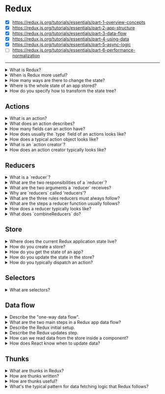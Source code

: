 # Redux

- [x] https://redux.js.org/tutorials/essentials/part-1-overview-concepts
- [x] https://redux.js.org/tutorials/essentials/part-2-app-structure
- [x] https://redux.js.org/tutorials/essentials/part-3-data-flow
- [x] https://redux.js.org/tutorials/essentials/part-4-using-data
- [x] https://redux.js.org/tutorials/essentials/part-5-async-logic
- [ ] https://redux.js.org/tutorials/essentials/part-6-performance-normalization

---

<details>
  <summary>What is Redux?</summary>
  <br/>

  A way to manage the 'global' state that is used across different parts of your application.
  It is a pattern and a library for managing and updating application state, using events called 'actions'.

</details>
<details>
  <summary>When is Redux more useful?</summary>
  <br/>

  - You have large amounts of application state that are needed in many places in the app.
  - The app state is updated frequently over time.
  - The logic to update the state may be complex.

</details>
<details>
  <summary>How many ways are there to change the state?</summary>
  <br/>

  Only one way, to emit an `action`.

</details>
<details>
  <summary>Where is the whole state of an app stored?</summary>
  <br/>

  It is stored in an object tree inside a single `store`.

</details>
<details>
  <summary>How do you specify how to transform the state tree?</summary>
  <br/>

  By writing pure reducers.

</details>

## Actions

<details>
  <summary>What is an action?</summary>
  <br/>

  An action is a JavaScript object that describes what changed.

</details>
<details>
  <summary>What does an action describes?</summary>
  <br/>

  It describes a change is the state of the app.

</details>
<details>
  <summary>How many fields can an action have?</summary>
  <br/>

  At least, it should have the `type` field. It can have other fields besides that, by convention, the `payload` field is used to store the changes that need to be applied to the state.

</details>
<details>
  <summary>How does usually the `type` field of an actions looks like?</summary>
  <br/>
  
  The `type` field should be a string that gives the _action_ a descriptive name, like "todos/todoAdded".

  We usually write the `type` string like "domain/eventName", where the first part is the feature or category that this actions belongs to, and the second part is the specific thing that happened.

</details>
<details>
  <summary>How does a typical action object looks like?</summary>
  <br/>
  
  ```js
  {
    type: 'todos/todoAdded',
    payload: 'Buy milk',
  }  
  ```

</details>
<details>
  <summary>What is an `action creator`?</summary>
  <br/>

  It is a JavaScript function that creates and returns an action object.

</details>
<details>
  <summary>How does an action creator typically looks like?</summary>
  <br/>

  ```js
  function addTodo(newTodo) {
    return {
      type: 'todos/todoAdded',
      payload: newTodo,
    }
  }
  ```

</details>

## Reducers

<details>
  <summary>What is a `reducer`?</summary>
  <br/>

  It is a pure JavaScript function.

</details>
<details>
  <summary>What are the two responsibilities of a `reducer`?</summary>
  <br/>

  1. Decide how to update the state if necessary.
  2. Return the new state.

</details>

<details>
  <summary>What are the two arguments a `reducer` receives?</summary>
  <br/>

  1. The current state.
  2. An `action` object.

</details>
<details>
  <summary>Why are `reducers` called 'reducers'?</summary>
  <br/>

  Because they look like the callback passed to the `array.reduce()` method:

  ```js
  (state, action) => newState
  ```

</details>
<details>
  <summary>What are the three rules reducers must always follow?</summary>
  <br/>

  1. They should only calculate the new state value based on the `state` and `action` arguments.
  2. They are not allowed to modify existing state. Instead, they must make _immutable updates_ by copying the existing state and making changes to the copied values.
  2. They must not do any asynchronous logic, calculate random values, or cause side effects.

</details>
<details>
  <summary>What are the steps a reducer function usually follows?</summary>
  <br/>

  1. Check to see if the reducer cares about this actions.
  
  If the reducer cares about this action:
  
  2. Make a copy of the state.
  3. Update the copy with new values.
  4. Return the new state.

  Otherwise:

  2. Return the existing state unchanged.
  
</details>
<details>
  <summary>How does a reducer typically looks like?</summary>
  <br/>

  ```javascript
  const initialState = {
    value: 0,
  }

  function addNote(state = initialState, action) {
    // check to see if the reducer cares about this action
    switch (action.type) {
      case 'counter/increment':
        // make a copy of the action
        return {
          ...state,
          // update the copy with the new value
          value: state.value + action.payload
        }
      default:
        // otherwise return the existing state unchanged
        return state;
    }
  }
  ```

</details>
<details>
  <summary>What does `combineReducers` do?</summary>
  <br/>

  It generates a function that calls the reducers with the slices of state selected according to their keys, and combines their results into a single object again.

  ```js
  import { combineReducers } from 'redux'
  import todos from './todos'
  import visibilityFilter from './visibilityFilter'

  export default combineReducers({
    todos,
    visibilityFilter
  })
  ```

  It is basically a shortcut for something like this:

  ```js
  import todos from './todos'
  import visibilityFilter from './visibilityFilter'

  function todoApp(state = {}, action) {
    return {
      visibilityFilter: visibilityFilter(state.visibilityFilter, action),
      todos: todos(state.todos, action)
    }
  }
  ```

</details>

## Store

<details>
  <summary>Where does the current Redux application state live?</summary>
  <br/>

  In an object called `store`.

</details>
<details>
  <summary>How do you create a store?</summary>
  <br/>

  - With plain Redux by using the `createStore` method.
  - With Redux-Toolkit by using the `configureStore` method.

</details>
<details>
  <summary>How do you get the state of an app?</summary>
  <br/>

  By calling the `getState` method which returns the current state.

</details>
<details>
  <summary>How do you update the state in the store?</summary>
  <br/>

  By calling the store `dispatch` method and passing it an action.

</details>
<details>
  <summary>How do you typically dispatch an action?</summary>
  <br/>

  By calling action creators to dispatch the right action.
  ```js
  console.log(store.getState())
  // { value: 1 }

  // action creator
  function increment(value) {
    return {
      type: 'counter/increment',
      payload: value,
    }
  }

  store.dispatch(increment(5))

  console.log(store.getState())
  // { value: 6 }
  ```

</details>

## Selectors

<details>
  <summary>What are selectors?</summary>
  <br/>

  Functions that know which part of the state to extract from the store state.
  
  ```js
  // selector
  const selectCounterValues = (state) => state.value

  // use the selector to get the value from the store state
  const currentValue = selectCounterValue(store.getState())

  console.log(currentValue)
  // { value: 2 }
  ```

</details>

## Data flow

<details>
  <summary>Describe the "one-way data flow".</summary>
  <br/>

  1. State describes the condition fo the app at a point in time, and UI renders based on that state.
  2. When something happens in the app, the state is updated based on what occurred:
      1. The UI dispatches an action.
      2. The store runs the reducers, and the state is updated based on what occurred.
      3. The store notifies the UI that the state has changed.
  3. The UI re-renders based on the new state.

  ![Redux one-way data flow](https://redux.js.org/img/tutorials/essentials/one-way-data-flow.png)

</details>
<details>
  <summary>What are the two main steps in a Redux app data flow?</summary>
  <br/>

  1. Initial setup.
  2. Updates.

</details>
<details>
  <summary>Describe the Redux initial setup.</summary>
  <br/>

  1. A Redux store is created using a root reducer function.
  2. The store call the root reducer once, and saves the return value as its initial `state`.
  3. When the UI is first rendered, UI components access the current state of the Redux store, and use that data to decide what to render. They also subscribe to any future store updates so they can know if the state has changed.

</details>
<details>
  <summary>Describe the Redux updates step.</summary>
  <br/>

  1. Something happens in the app, such as a user clicking a button.
  2. The app code dispatches an action to the Redux store, like `dispatch({type: 'counter/increment'})`.
  3. The store runs the reducer function again with the previous `state` and the current `action`, and saves the returned value as the new `state`.
  4. The store notifies all parts of the UI that are subscribed that the store has been updated.
  5. Each UI component that needs data from the store checks to see if the parts of the state they need have changed.
  6. Each component that sees its data has changed forces a re-render with the new data, so it can update what's shown on the screen.
  
  ![Redux updates](https://redux.js.org/img/tutorials/essentials/ReduxDataFlowDiagram.gif)

</details>
<details>
  <summary>How can we read data from the store inside a component?</summary>
  <br/>

  With the `useSelector` hook from the React-Redux library.
  The 'selector functions' that you write will be called with the entire Redux `state` object as a parameter, and should return the specific data that this component needs from the store.

</details>
<details>
  <summary>How does React know when to update data?</summary>
  <br/>

  Selectors will re-run whenever the Redux store is updated, and if the data they return has changed, the component will re-render.

</details>

## Thunks

<details>
  <summary>What are thunks in Redux?</summary>
  <br/>

  They are an specific kind of Redux function that can contain asynchronous logic.

</details>
<details>
  <summary>How are thunks written?</summary>
  <br/>

  1. An inside thunk function, which gets `dispatch` and `getState` as arguments.
  2. The outside creator function, which creates and returns the thunk function.

</details>
<details>
  <summary>How are thunks useful?</summary>
  <br/>

  A component should not care whether we are dispatching a normal action or starting some async logic.

</details>
<details>
  <summary>What's the typical pattern for data fetching logic that Redux follows?</summary>
  <br/>

  1. A "start" action is dispatch before the request, to indicate that the request is in progress. This may be used to track loading state to allow skipping duplicate requests or show loading indicators in the UI.
  2. The async request is made.
  3. Depending on the request result, the async logic dispatches either a "success" action containing the result data, or a "failure" action containing error details. The reducer logic clears the loading state in both cases, and either processes the result data from the success case, or stores the error value for potential display.
  
  These steps are not _required_, but are commonly used. If all you care about is a successful result, you can just dispatch a single "success" action when the request finishes, and skip "start" and "failure" actions.

</details>

